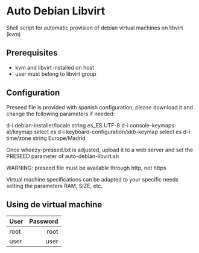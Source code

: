 # Auto Debian Libvirt

Shell script for automatic provision of debian virtual machines on libvirt (kvm)

## Prerequisites

* kvm and libvirt installed on host
* user must belong to libvirt group

## Configuration

Preseed file is provided with spanish configuration, please download it and change 
the following parameters if needed:

d-i debian-installer/locale string es_ES.UTF-8
d-i console-keymaps-at/keymap select es
d-i keyboard-configuration/xkb-keymap select es
d-i time/zone string Europe/Madrid

Once wheezy-pressed.txt is adjusted, upload it to a web server and set the PRESEED
parameter of auto-debian-libvirt.sh

WARNING: preseed file must be available through http, not https

Virtual machine specifications can be adapted to your specific needs setting the 
parameters RAM, SIZE, etc.

## Using de virtual machine

| User | Password |
| ---- | --------:|
| root | root |
| user | user |
